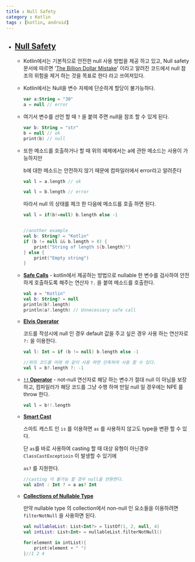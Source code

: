 ```yaml
---
title : Null Safety
category : Kotlin
tags : [kotlin, android]
---
```




- ## [Null Safety](https://kotlinlang.org/docs/reference/null-safety.html)

  - Kotlin에서는 기본적으로 안전한 null 사용 방법을 제공 하고 있고, Null safety 문서에 따르면 '[The Billion Dollar Mistake](https://en.wikipedia.org/wiki/Tony_Hoare#Apologies_and_retractions)' 이라고 알려진 코드에서 null 참조의 위험을 제거 하는 것을 목표로 한다 라고 쓰여져있다.

  - Kotlin에서는 Null을 변수 자체에 단순하게 할당이 불가능하다.

    ```kotlin
    var a:String = "30"
    a = null // error
    ```

  - 여기서 변수를 선언 할 때 `?` 을 붙여 주면 null을 참조 할 수 있게 된다.

    ```kotlin
    var b: String = "str"
    b = null // ok
    print(b) // null
    ```

  - 또한 메소드를 호출하거나 할 때 위의 예제에서는 a에 관한 메소드는 사용이 가능하지만

    b에 대한 메소드는 안전하지 않기 때문에 컴파일러에서 error라고 알려준다

    ```kotlin
    val l = a.length // ok
    
    val l = b.length // error
    ```

    따라서 null 의 상태를 체크 한 다음에 메소드를 호출 하면 된다.

    ```kotlin
    val l = if(b!=null) b.length else -1
    
    
    //another example
    val b: String? = "Kotlin"
    if (b != null && b.length > 0) {
        print("String of length ${b.length}")
    } else {
        print("Empty string")
    }
    ```

  - [**Safe Calls**](https://kotlinlang.org/docs/reference/null-safety.html#safe-calls) - kotlin에서 제공하는 방법으로 nullable 한 변수를 검사하여 안전하게 호출하도록 해주는 연산자  `?.` 을 붙여 메소드를 호출한다.

    ```kotlin
    val a = "Kotlin"
    val b: String? = null
    println(b?.length)
    println(a?.length) // Unnecessary safe call
    ```

  - [**Elvis Operator**](https://kotlinlang.org/docs/reference/null-safety.html#elvis-operator)

    코드를 작성시에 null 인 경우 default 값을 주고 싶은 경우 사용 하는 연산자로 `?:` 을 이용한다.

    ```kotlin
    val l: Int = if (b != null) b.length else -1
    
    //위의 코드를 아래 와 같이 사용 하면 단축하여 사용 할 수 있다.
    val l = b?.length ?: -1
    ```

  - [**`!!` Operator**](https://kotlinlang.org/docs/reference/null-safety.html#the--operator) - not-null 연산자로 해당 하는 변수가 절대 null 이 아님을 보장하고, 컴파일러가 해당 코드를 그냥 수행 하며 만일 null 일 경우에는 NPE 를 throw 한다.

    ```kotlin
    val l = b!!.length
    ```

  - [**Smart Cast**](https://kotlinlang.org/docs/reference/typecasts.html) 

    스마트 캐스트 인 `is` 를 이용하면 `as` 를 사용하지 않고도 type을 변환 할 수 있다.

    단 `as`를 바로 사용하여 casting 할 때 대상 유형이 아닌경우 `ClassCastExceptioin` 이 발생할 수 있기에

    `as?` 를 지원한다.

    ```kotlin
    //casting 이 불가능 할 경우 null을 반환한다.
    val aInt : Int ? = a as? Int
    ```

  - [**Collections of Nullable Type**](https://kotlinlang.org/docs/reference/null-safety.html#collections-of-nullable-type)

    만약 nullable type 의 collection에서 non-null 인 요소들을 이용하려면 `filterNotNull` 을 사용하면 된다.

    ```kotlin
    val nullableList: List<Int?> = listOf(1, 2, null, 4)
    val intList: List<Int> = nullableList.filterNotNull()
    
    for(element in intList){
    	print(element + " ")
    }//1 2 4
    ```

    